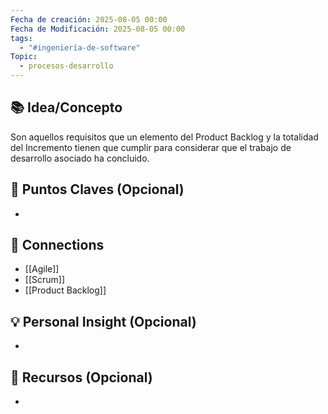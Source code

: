 ```yaml
---
Fecha de creación: 2025-08-05 00:00
Fecha de Modificación: 2025-08-05 00:00
tags:
  - "#ingeniería-de-software"
Topic:
  - procesos-desarrollo
---
```



## 📚 Idea/Concepto 
Son aquellos requisitos que un elemento del Product Backlog y la totalidad del Incremento tienen que cumplir para considerar que el trabajo de desarrollo asociado ha concluido.

## 📌 Puntos Claves (Opcional)
- 

## 🔗 Connections 
- [[Agile]] 
- [[Scrum]] 
- [[Product Backlog]]  


## 💡 Personal Insight (Opcional)
- 
## 🧾 Recursos (Opcional)
- 